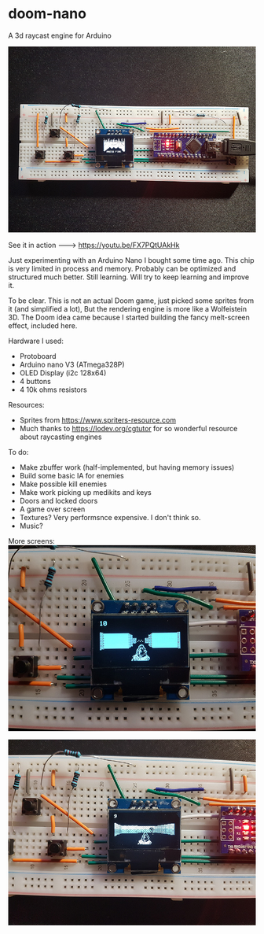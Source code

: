 # doom-nano
A 3d raycast engine for Arduino

![](/screen-1.jpg?raw=true)

See it in action --->
https://youtu.be/FX7PQtUAkHk

Just experimenting with an Arduino Nano I bought some time ago. This chip is very limited in process and memory.
Probably can be optimized and structured much better. Still learning.
Will try to keep learning and improve it.

To be clear. This is not an actual Doom game, just picked some sprites from it (and simplified a lot), But the rendering engine is more like a Wolfeistein 3D. The Doom idea came because I started building the fancy melt-screen effect, included here.

Hardware I used:
- Protoboard
- Arduino nano V3 (ATmega328P)
- OLED Display (i2c 128x64)
- 4 buttons
- 4 10k ohms resistors

Resources:
- Sprites from https://www.spriters-resource.com
- Much thanks to https://lodev.org/cgtutor for so wonderful resource about raycasting engines

To do:
- Make zbuffer work (half-implemented, but having memory issues)
- Build some basic IA for enemies
- Make possible kill enemies
- Make work picking up medikits and keys
- Doors and locked doors
- A game over screen
- Textures? Very performsnce expensive. I don't think so.
- Music? 

More screens:
![](/screen-2.jpg?raw=true)

![](/screen-3.jpg?raw=true)
